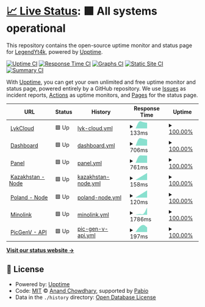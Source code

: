 # [📈 Live Status](https://status.lykcloud.com): <!--live status--> **🟩 All systems operational**

This repository contains the open-source uptime monitor and status page for [LegendYt4k](https://status.lykcloud.com), powered by [Upptime](https://github.com/upptime/upptime).

[![Uptime CI](https://github.com/FreeCode911/TryStatus/workflows/Uptime%20CI/badge.svg)](https://github.com/FreeCode911/TryStatus/actions?query=workflow%3A%22Uptime+CI%22)
[![Response Time CI](https://github.com/FreeCode911/TryStatus/workflows/Response%20Time%20CI/badge.svg)](https://github.com/FreeCode911/TryStatus/actions?query=workflow%3A%22Response+Time+CI%22)
[![Graphs CI](https://github.com/FreeCode911/TryStatus/workflows/Graphs%20CI/badge.svg)](https://github.com/FreeCode911/TryStatus/actions?query=workflow%3A%22Graphs+CI%22)
[![Static Site CI](https://github.com/FreeCode911/TryStatus/workflows/Static%20Site%20CI/badge.svg)](https://github.com/FreeCode911/TryStatus/actions?query=workflow%3A%22Static+Site+CI%22)
[![Summary CI](https://github.com/FreeCode911/TryStatus/workflows/Summary%20CI/badge.svg)](https://github.com/FreeCode911/TryStatus/actions?query=workflow%3A%22Summary+CI%22)

With [Upptime](https://upptime.js.org), you can get your own unlimited and free uptime monitor and status page, powered entirely by a GitHub repository. We use [Issues](https://github.com/FreeCode911/TryStatus/issues) as incident reports, [Actions](https://github.com/FreeCode911/TryStatus/actions) as uptime monitors, and [Pages](https://status.lykcloud.com) for the status page.

<!--start: status pages-->
<!-- This summary is generated by Upptime (https://github.com/upptime/upptime) -->
<!-- Do not edit this manually, your changes will be overwritten -->
<!-- prettier-ignore -->
| URL | Status | History | Response Time | Uptime |
| --- | ------ | ------- | ------------- | ------ |
| <img alt="" src="https://icons.duckduckgo.com/ip3/lykcloud.com.ico" height="13"> [LykCloud](https://lykcloud.com) | 🟩 Up | [lyk-cloud.yml](https://github.com/FreeCode911/TryStatus/commits/HEAD/history/lyk-cloud.yml) | <details><summary><img alt="Response time graph" src="./graphs/lyk-cloud/response-time-week.png" height="20"> 133ms</summary><br><a href="https://status.lykcloud.com/history/lyk-cloud"><img alt="Response time 133" src="https://img.shields.io/endpoint?url=https%3A%2F%2Fraw.githubusercontent.com%2FFreeCode911%2FTryStatus%2FHEAD%2Fapi%2Flyk-cloud%2Fresponse-time.json"></a><br><a href="https://status.lykcloud.com/history/lyk-cloud"><img alt="24-hour response time 133" src="https://img.shields.io/endpoint?url=https%3A%2F%2Fraw.githubusercontent.com%2FFreeCode911%2FTryStatus%2FHEAD%2Fapi%2Flyk-cloud%2Fresponse-time-day.json"></a><br><a href="https://status.lykcloud.com/history/lyk-cloud"><img alt="7-day response time 133" src="https://img.shields.io/endpoint?url=https%3A%2F%2Fraw.githubusercontent.com%2FFreeCode911%2FTryStatus%2FHEAD%2Fapi%2Flyk-cloud%2Fresponse-time-week.json"></a><br><a href="https://status.lykcloud.com/history/lyk-cloud"><img alt="30-day response time 133" src="https://img.shields.io/endpoint?url=https%3A%2F%2Fraw.githubusercontent.com%2FFreeCode911%2FTryStatus%2FHEAD%2Fapi%2Flyk-cloud%2Fresponse-time-month.json"></a><br><a href="https://status.lykcloud.com/history/lyk-cloud"><img alt="1-year response time 133" src="https://img.shields.io/endpoint?url=https%3A%2F%2Fraw.githubusercontent.com%2FFreeCode911%2FTryStatus%2FHEAD%2Fapi%2Flyk-cloud%2Fresponse-time-year.json"></a></details> | <details><summary><a href="https://status.lykcloud.com/history/lyk-cloud">100.00%</a></summary><a href="https://status.lykcloud.com/history/lyk-cloud"><img alt="All-time uptime 100.00%" src="https://img.shields.io/endpoint?url=https%3A%2F%2Fraw.githubusercontent.com%2FFreeCode911%2FTryStatus%2FHEAD%2Fapi%2Flyk-cloud%2Fuptime.json"></a><br><a href="https://status.lykcloud.com/history/lyk-cloud"><img alt="24-hour uptime 100.00%" src="https://img.shields.io/endpoint?url=https%3A%2F%2Fraw.githubusercontent.com%2FFreeCode911%2FTryStatus%2FHEAD%2Fapi%2Flyk-cloud%2Fuptime-day.json"></a><br><a href="https://status.lykcloud.com/history/lyk-cloud"><img alt="7-day uptime 100.00%" src="https://img.shields.io/endpoint?url=https%3A%2F%2Fraw.githubusercontent.com%2FFreeCode911%2FTryStatus%2FHEAD%2Fapi%2Flyk-cloud%2Fuptime-week.json"></a><br><a href="https://status.lykcloud.com/history/lyk-cloud"><img alt="30-day uptime 100.00%" src="https://img.shields.io/endpoint?url=https%3A%2F%2Fraw.githubusercontent.com%2FFreeCode911%2FTryStatus%2FHEAD%2Fapi%2Flyk-cloud%2Fuptime-month.json"></a><br><a href="https://status.lykcloud.com/history/lyk-cloud"><img alt="1-year uptime 100.00%" src="https://img.shields.io/endpoint?url=https%3A%2F%2Fraw.githubusercontent.com%2FFreeCode911%2FTryStatus%2FHEAD%2Fapi%2Flyk-cloud%2Fuptime-year.json"></a></details>
| <img alt="" src="https://icons.duckduckgo.com/ip3/manage.lykcloud.com.ico" height="13"> [Dashboard](https://manage.lykcloud.com/) | 🟩 Up | [dashboard.yml](https://github.com/FreeCode911/TryStatus/commits/HEAD/history/dashboard.yml) | <details><summary><img alt="Response time graph" src="./graphs/dashboard/response-time-week.png" height="20"> 706ms</summary><br><a href="https://status.lykcloud.com/history/dashboard"><img alt="Response time 706" src="https://img.shields.io/endpoint?url=https%3A%2F%2Fraw.githubusercontent.com%2FFreeCode911%2FTryStatus%2FHEAD%2Fapi%2Fdashboard%2Fresponse-time.json"></a><br><a href="https://status.lykcloud.com/history/dashboard"><img alt="24-hour response time 706" src="https://img.shields.io/endpoint?url=https%3A%2F%2Fraw.githubusercontent.com%2FFreeCode911%2FTryStatus%2FHEAD%2Fapi%2Fdashboard%2Fresponse-time-day.json"></a><br><a href="https://status.lykcloud.com/history/dashboard"><img alt="7-day response time 706" src="https://img.shields.io/endpoint?url=https%3A%2F%2Fraw.githubusercontent.com%2FFreeCode911%2FTryStatus%2FHEAD%2Fapi%2Fdashboard%2Fresponse-time-week.json"></a><br><a href="https://status.lykcloud.com/history/dashboard"><img alt="30-day response time 706" src="https://img.shields.io/endpoint?url=https%3A%2F%2Fraw.githubusercontent.com%2FFreeCode911%2FTryStatus%2FHEAD%2Fapi%2Fdashboard%2Fresponse-time-month.json"></a><br><a href="https://status.lykcloud.com/history/dashboard"><img alt="1-year response time 706" src="https://img.shields.io/endpoint?url=https%3A%2F%2Fraw.githubusercontent.com%2FFreeCode911%2FTryStatus%2FHEAD%2Fapi%2Fdashboard%2Fresponse-time-year.json"></a></details> | <details><summary><a href="https://status.lykcloud.com/history/dashboard">100.00%</a></summary><a href="https://status.lykcloud.com/history/dashboard"><img alt="All-time uptime 100.00%" src="https://img.shields.io/endpoint?url=https%3A%2F%2Fraw.githubusercontent.com%2FFreeCode911%2FTryStatus%2FHEAD%2Fapi%2Fdashboard%2Fuptime.json"></a><br><a href="https://status.lykcloud.com/history/dashboard"><img alt="24-hour uptime 100.00%" src="https://img.shields.io/endpoint?url=https%3A%2F%2Fraw.githubusercontent.com%2FFreeCode911%2FTryStatus%2FHEAD%2Fapi%2Fdashboard%2Fuptime-day.json"></a><br><a href="https://status.lykcloud.com/history/dashboard"><img alt="7-day uptime 100.00%" src="https://img.shields.io/endpoint?url=https%3A%2F%2Fraw.githubusercontent.com%2FFreeCode911%2FTryStatus%2FHEAD%2Fapi%2Fdashboard%2Fuptime-week.json"></a><br><a href="https://status.lykcloud.com/history/dashboard"><img alt="30-day uptime 100.00%" src="https://img.shields.io/endpoint?url=https%3A%2F%2Fraw.githubusercontent.com%2FFreeCode911%2FTryStatus%2FHEAD%2Fapi%2Fdashboard%2Fuptime-month.json"></a><br><a href="https://status.lykcloud.com/history/dashboard"><img alt="1-year uptime 100.00%" src="https://img.shields.io/endpoint?url=https%3A%2F%2Fraw.githubusercontent.com%2FFreeCode911%2FTryStatus%2FHEAD%2Fapi%2Fdashboard%2Fuptime-year.json"></a></details>
| <img alt="" src="https://icons.duckduckgo.com/ip3/control.lykcloud.com.ico" height="13"> [Panel](http://control.lykcloud.com/) | 🟩 Up | [panel.yml](https://github.com/FreeCode911/TryStatus/commits/HEAD/history/panel.yml) | <details><summary><img alt="Response time graph" src="./graphs/panel/response-time-week.png" height="20"> 761ms</summary><br><a href="https://status.lykcloud.com/history/panel"><img alt="Response time 761" src="https://img.shields.io/endpoint?url=https%3A%2F%2Fraw.githubusercontent.com%2FFreeCode911%2FTryStatus%2FHEAD%2Fapi%2Fpanel%2Fresponse-time.json"></a><br><a href="https://status.lykcloud.com/history/panel"><img alt="24-hour response time 761" src="https://img.shields.io/endpoint?url=https%3A%2F%2Fraw.githubusercontent.com%2FFreeCode911%2FTryStatus%2FHEAD%2Fapi%2Fpanel%2Fresponse-time-day.json"></a><br><a href="https://status.lykcloud.com/history/panel"><img alt="7-day response time 761" src="https://img.shields.io/endpoint?url=https%3A%2F%2Fraw.githubusercontent.com%2FFreeCode911%2FTryStatus%2FHEAD%2Fapi%2Fpanel%2Fresponse-time-week.json"></a><br><a href="https://status.lykcloud.com/history/panel"><img alt="30-day response time 761" src="https://img.shields.io/endpoint?url=https%3A%2F%2Fraw.githubusercontent.com%2FFreeCode911%2FTryStatus%2FHEAD%2Fapi%2Fpanel%2Fresponse-time-month.json"></a><br><a href="https://status.lykcloud.com/history/panel"><img alt="1-year response time 761" src="https://img.shields.io/endpoint?url=https%3A%2F%2Fraw.githubusercontent.com%2FFreeCode911%2FTryStatus%2FHEAD%2Fapi%2Fpanel%2Fresponse-time-year.json"></a></details> | <details><summary><a href="https://status.lykcloud.com/history/panel">100.00%</a></summary><a href="https://status.lykcloud.com/history/panel"><img alt="All-time uptime 100.00%" src="https://img.shields.io/endpoint?url=https%3A%2F%2Fraw.githubusercontent.com%2FFreeCode911%2FTryStatus%2FHEAD%2Fapi%2Fpanel%2Fuptime.json"></a><br><a href="https://status.lykcloud.com/history/panel"><img alt="24-hour uptime 100.00%" src="https://img.shields.io/endpoint?url=https%3A%2F%2Fraw.githubusercontent.com%2FFreeCode911%2FTryStatus%2FHEAD%2Fapi%2Fpanel%2Fuptime-day.json"></a><br><a href="https://status.lykcloud.com/history/panel"><img alt="7-day uptime 100.00%" src="https://img.shields.io/endpoint?url=https%3A%2F%2Fraw.githubusercontent.com%2FFreeCode911%2FTryStatus%2FHEAD%2Fapi%2Fpanel%2Fuptime-week.json"></a><br><a href="https://status.lykcloud.com/history/panel"><img alt="30-day uptime 100.00%" src="https://img.shields.io/endpoint?url=https%3A%2F%2Fraw.githubusercontent.com%2FFreeCode911%2FTryStatus%2FHEAD%2Fapi%2Fpanel%2Fuptime-month.json"></a><br><a href="https://status.lykcloud.com/history/panel"><img alt="1-year uptime 100.00%" src="https://img.shields.io/endpoint?url=https%3A%2F%2Fraw.githubusercontent.com%2FFreeCode911%2FTryStatus%2FHEAD%2Fapi%2Fpanel%2Fuptime-year.json"></a></details>
| <img alt="" src="https://icons.duckduckgo.com/ip3/null.ico" height="13"> [Kazakhstan - Node](kz.lykcloud.com) | 🟩 Up | [kazakhstan-node.yml](https://github.com/FreeCode911/TryStatus/commits/HEAD/history/kazakhstan-node.yml) | <details><summary><img alt="Response time graph" src="./graphs/kazakhstan-node/response-time-week.png" height="20"> 158ms</summary><br><a href="https://status.lykcloud.com/history/kazakhstan-node"><img alt="Response time 158" src="https://img.shields.io/endpoint?url=https%3A%2F%2Fraw.githubusercontent.com%2FFreeCode911%2FTryStatus%2FHEAD%2Fapi%2Fkazakhstan-node%2Fresponse-time.json"></a><br><a href="https://status.lykcloud.com/history/kazakhstan-node"><img alt="24-hour response time 158" src="https://img.shields.io/endpoint?url=https%3A%2F%2Fraw.githubusercontent.com%2FFreeCode911%2FTryStatus%2FHEAD%2Fapi%2Fkazakhstan-node%2Fresponse-time-day.json"></a><br><a href="https://status.lykcloud.com/history/kazakhstan-node"><img alt="7-day response time 158" src="https://img.shields.io/endpoint?url=https%3A%2F%2Fraw.githubusercontent.com%2FFreeCode911%2FTryStatus%2FHEAD%2Fapi%2Fkazakhstan-node%2Fresponse-time-week.json"></a><br><a href="https://status.lykcloud.com/history/kazakhstan-node"><img alt="30-day response time 158" src="https://img.shields.io/endpoint?url=https%3A%2F%2Fraw.githubusercontent.com%2FFreeCode911%2FTryStatus%2FHEAD%2Fapi%2Fkazakhstan-node%2Fresponse-time-month.json"></a><br><a href="https://status.lykcloud.com/history/kazakhstan-node"><img alt="1-year response time 158" src="https://img.shields.io/endpoint?url=https%3A%2F%2Fraw.githubusercontent.com%2FFreeCode911%2FTryStatus%2FHEAD%2Fapi%2Fkazakhstan-node%2Fresponse-time-year.json"></a></details> | <details><summary><a href="https://status.lykcloud.com/history/kazakhstan-node">100.00%</a></summary><a href="https://status.lykcloud.com/history/kazakhstan-node"><img alt="All-time uptime 100.00%" src="https://img.shields.io/endpoint?url=https%3A%2F%2Fraw.githubusercontent.com%2FFreeCode911%2FTryStatus%2FHEAD%2Fapi%2Fkazakhstan-node%2Fuptime.json"></a><br><a href="https://status.lykcloud.com/history/kazakhstan-node"><img alt="24-hour uptime 100.00%" src="https://img.shields.io/endpoint?url=https%3A%2F%2Fraw.githubusercontent.com%2FFreeCode911%2FTryStatus%2FHEAD%2Fapi%2Fkazakhstan-node%2Fuptime-day.json"></a><br><a href="https://status.lykcloud.com/history/kazakhstan-node"><img alt="7-day uptime 100.00%" src="https://img.shields.io/endpoint?url=https%3A%2F%2Fraw.githubusercontent.com%2FFreeCode911%2FTryStatus%2FHEAD%2Fapi%2Fkazakhstan-node%2Fuptime-week.json"></a><br><a href="https://status.lykcloud.com/history/kazakhstan-node"><img alt="30-day uptime 100.00%" src="https://img.shields.io/endpoint?url=https%3A%2F%2Fraw.githubusercontent.com%2FFreeCode911%2FTryStatus%2FHEAD%2Fapi%2Fkazakhstan-node%2Fuptime-month.json"></a><br><a href="https://status.lykcloud.com/history/kazakhstan-node"><img alt="1-year uptime 100.00%" src="https://img.shields.io/endpoint?url=https%3A%2F%2Fraw.githubusercontent.com%2FFreeCode911%2FTryStatus%2FHEAD%2Fapi%2Fkazakhstan-node%2Fuptime-year.json"></a></details>
| <img alt="" src="https://icons.duckduckgo.com/ip3/null.ico" height="13"> [Poland - Node](pl.lykcloud.com) | 🟩 Up | [poland-node.yml](https://github.com/FreeCode911/TryStatus/commits/HEAD/history/poland-node.yml) | <details><summary><img alt="Response time graph" src="./graphs/poland-node/response-time-week.png" height="20"> 120ms</summary><br><a href="https://status.lykcloud.com/history/poland-node"><img alt="Response time 120" src="https://img.shields.io/endpoint?url=https%3A%2F%2Fraw.githubusercontent.com%2FFreeCode911%2FTryStatus%2FHEAD%2Fapi%2Fpoland-node%2Fresponse-time.json"></a><br><a href="https://status.lykcloud.com/history/poland-node"><img alt="24-hour response time 120" src="https://img.shields.io/endpoint?url=https%3A%2F%2Fraw.githubusercontent.com%2FFreeCode911%2FTryStatus%2FHEAD%2Fapi%2Fpoland-node%2Fresponse-time-day.json"></a><br><a href="https://status.lykcloud.com/history/poland-node"><img alt="7-day response time 120" src="https://img.shields.io/endpoint?url=https%3A%2F%2Fraw.githubusercontent.com%2FFreeCode911%2FTryStatus%2FHEAD%2Fapi%2Fpoland-node%2Fresponse-time-week.json"></a><br><a href="https://status.lykcloud.com/history/poland-node"><img alt="30-day response time 120" src="https://img.shields.io/endpoint?url=https%3A%2F%2Fraw.githubusercontent.com%2FFreeCode911%2FTryStatus%2FHEAD%2Fapi%2Fpoland-node%2Fresponse-time-month.json"></a><br><a href="https://status.lykcloud.com/history/poland-node"><img alt="1-year response time 120" src="https://img.shields.io/endpoint?url=https%3A%2F%2Fraw.githubusercontent.com%2FFreeCode911%2FTryStatus%2FHEAD%2Fapi%2Fpoland-node%2Fresponse-time-year.json"></a></details> | <details><summary><a href="https://status.lykcloud.com/history/poland-node">100.00%</a></summary><a href="https://status.lykcloud.com/history/poland-node"><img alt="All-time uptime 100.00%" src="https://img.shields.io/endpoint?url=https%3A%2F%2Fraw.githubusercontent.com%2FFreeCode911%2FTryStatus%2FHEAD%2Fapi%2Fpoland-node%2Fuptime.json"></a><br><a href="https://status.lykcloud.com/history/poland-node"><img alt="24-hour uptime 100.00%" src="https://img.shields.io/endpoint?url=https%3A%2F%2Fraw.githubusercontent.com%2FFreeCode911%2FTryStatus%2FHEAD%2Fapi%2Fpoland-node%2Fuptime-day.json"></a><br><a href="https://status.lykcloud.com/history/poland-node"><img alt="7-day uptime 100.00%" src="https://img.shields.io/endpoint?url=https%3A%2F%2Fraw.githubusercontent.com%2FFreeCode911%2FTryStatus%2FHEAD%2Fapi%2Fpoland-node%2Fuptime-week.json"></a><br><a href="https://status.lykcloud.com/history/poland-node"><img alt="30-day uptime 100.00%" src="https://img.shields.io/endpoint?url=https%3A%2F%2Fraw.githubusercontent.com%2FFreeCode911%2FTryStatus%2FHEAD%2Fapi%2Fpoland-node%2Fuptime-month.json"></a><br><a href="https://status.lykcloud.com/history/poland-node"><img alt="1-year uptime 100.00%" src="https://img.shields.io/endpoint?url=https%3A%2F%2Fraw.githubusercontent.com%2FFreeCode911%2FTryStatus%2FHEAD%2Fapi%2Fpoland-node%2Fuptime-year.json"></a></details>
| <img alt="" src="https://icons.duckduckgo.com/ip3/minolink.us.kg.ico" height="13"> [Minolink](https://minolink.us.kg/) | 🟩 Up | [minolink.yml](https://github.com/FreeCode911/TryStatus/commits/HEAD/history/minolink.yml) | <details><summary><img alt="Response time graph" src="./graphs/minolink/response-time-week.png" height="20"> 1786ms</summary><br><a href="https://status.lykcloud.com/history/minolink"><img alt="Response time 1786" src="https://img.shields.io/endpoint?url=https%3A%2F%2Fraw.githubusercontent.com%2FFreeCode911%2FTryStatus%2FHEAD%2Fapi%2Fminolink%2Fresponse-time.json"></a><br><a href="https://status.lykcloud.com/history/minolink"><img alt="24-hour response time 1786" src="https://img.shields.io/endpoint?url=https%3A%2F%2Fraw.githubusercontent.com%2FFreeCode911%2FTryStatus%2FHEAD%2Fapi%2Fminolink%2Fresponse-time-day.json"></a><br><a href="https://status.lykcloud.com/history/minolink"><img alt="7-day response time 1786" src="https://img.shields.io/endpoint?url=https%3A%2F%2Fraw.githubusercontent.com%2FFreeCode911%2FTryStatus%2FHEAD%2Fapi%2Fminolink%2Fresponse-time-week.json"></a><br><a href="https://status.lykcloud.com/history/minolink"><img alt="30-day response time 1786" src="https://img.shields.io/endpoint?url=https%3A%2F%2Fraw.githubusercontent.com%2FFreeCode911%2FTryStatus%2FHEAD%2Fapi%2Fminolink%2Fresponse-time-month.json"></a><br><a href="https://status.lykcloud.com/history/minolink"><img alt="1-year response time 1786" src="https://img.shields.io/endpoint?url=https%3A%2F%2Fraw.githubusercontent.com%2FFreeCode911%2FTryStatus%2FHEAD%2Fapi%2Fminolink%2Fresponse-time-year.json"></a></details> | <details><summary><a href="https://status.lykcloud.com/history/minolink">100.00%</a></summary><a href="https://status.lykcloud.com/history/minolink"><img alt="All-time uptime 100.00%" src="https://img.shields.io/endpoint?url=https%3A%2F%2Fraw.githubusercontent.com%2FFreeCode911%2FTryStatus%2FHEAD%2Fapi%2Fminolink%2Fuptime.json"></a><br><a href="https://status.lykcloud.com/history/minolink"><img alt="24-hour uptime 100.00%" src="https://img.shields.io/endpoint?url=https%3A%2F%2Fraw.githubusercontent.com%2FFreeCode911%2FTryStatus%2FHEAD%2Fapi%2Fminolink%2Fuptime-day.json"></a><br><a href="https://status.lykcloud.com/history/minolink"><img alt="7-day uptime 100.00%" src="https://img.shields.io/endpoint?url=https%3A%2F%2Fraw.githubusercontent.com%2FFreeCode911%2FTryStatus%2FHEAD%2Fapi%2Fminolink%2Fuptime-week.json"></a><br><a href="https://status.lykcloud.com/history/minolink"><img alt="30-day uptime 100.00%" src="https://img.shields.io/endpoint?url=https%3A%2F%2Fraw.githubusercontent.com%2FFreeCode911%2FTryStatus%2FHEAD%2Fapi%2Fminolink%2Fuptime-month.json"></a><br><a href="https://status.lykcloud.com/history/minolink"><img alt="1-year uptime 100.00%" src="https://img.shields.io/endpoint?url=https%3A%2F%2Fraw.githubusercontent.com%2FFreeCode911%2FTryStatus%2FHEAD%2Fapi%2Fminolink%2Fuptime-year.json"></a></details>
| <img alt="" src="https://icons.duckduckgo.com/ip3/text-to-image.legendyt4k.me.ico" height="13"> [PicGenV - API](https://text-to-image.legendyt4k.me/) | 🟩 Up | [pic-gen-v-api.yml](https://github.com/FreeCode911/TryStatus/commits/HEAD/history/pic-gen-v-api.yml) | <details><summary><img alt="Response time graph" src="./graphs/pic-gen-v-api/response-time-week.png" height="20"> 197ms</summary><br><a href="https://status.lykcloud.com/history/pic-gen-v-api"><img alt="Response time 197" src="https://img.shields.io/endpoint?url=https%3A%2F%2Fraw.githubusercontent.com%2FFreeCode911%2FTryStatus%2FHEAD%2Fapi%2Fpic-gen-v-api%2Fresponse-time.json"></a><br><a href="https://status.lykcloud.com/history/pic-gen-v-api"><img alt="24-hour response time 197" src="https://img.shields.io/endpoint?url=https%3A%2F%2Fraw.githubusercontent.com%2FFreeCode911%2FTryStatus%2FHEAD%2Fapi%2Fpic-gen-v-api%2Fresponse-time-day.json"></a><br><a href="https://status.lykcloud.com/history/pic-gen-v-api"><img alt="7-day response time 197" src="https://img.shields.io/endpoint?url=https%3A%2F%2Fraw.githubusercontent.com%2FFreeCode911%2FTryStatus%2FHEAD%2Fapi%2Fpic-gen-v-api%2Fresponse-time-week.json"></a><br><a href="https://status.lykcloud.com/history/pic-gen-v-api"><img alt="30-day response time 197" src="https://img.shields.io/endpoint?url=https%3A%2F%2Fraw.githubusercontent.com%2FFreeCode911%2FTryStatus%2FHEAD%2Fapi%2Fpic-gen-v-api%2Fresponse-time-month.json"></a><br><a href="https://status.lykcloud.com/history/pic-gen-v-api"><img alt="1-year response time 197" src="https://img.shields.io/endpoint?url=https%3A%2F%2Fraw.githubusercontent.com%2FFreeCode911%2FTryStatus%2FHEAD%2Fapi%2Fpic-gen-v-api%2Fresponse-time-year.json"></a></details> | <details><summary><a href="https://status.lykcloud.com/history/pic-gen-v-api">100.00%</a></summary><a href="https://status.lykcloud.com/history/pic-gen-v-api"><img alt="All-time uptime 100.00%" src="https://img.shields.io/endpoint?url=https%3A%2F%2Fraw.githubusercontent.com%2FFreeCode911%2FTryStatus%2FHEAD%2Fapi%2Fpic-gen-v-api%2Fuptime.json"></a><br><a href="https://status.lykcloud.com/history/pic-gen-v-api"><img alt="24-hour uptime 100.00%" src="https://img.shields.io/endpoint?url=https%3A%2F%2Fraw.githubusercontent.com%2FFreeCode911%2FTryStatus%2FHEAD%2Fapi%2Fpic-gen-v-api%2Fuptime-day.json"></a><br><a href="https://status.lykcloud.com/history/pic-gen-v-api"><img alt="7-day uptime 100.00%" src="https://img.shields.io/endpoint?url=https%3A%2F%2Fraw.githubusercontent.com%2FFreeCode911%2FTryStatus%2FHEAD%2Fapi%2Fpic-gen-v-api%2Fuptime-week.json"></a><br><a href="https://status.lykcloud.com/history/pic-gen-v-api"><img alt="30-day uptime 100.00%" src="https://img.shields.io/endpoint?url=https%3A%2F%2Fraw.githubusercontent.com%2FFreeCode911%2FTryStatus%2FHEAD%2Fapi%2Fpic-gen-v-api%2Fuptime-month.json"></a><br><a href="https://status.lykcloud.com/history/pic-gen-v-api"><img alt="1-year uptime 100.00%" src="https://img.shields.io/endpoint?url=https%3A%2F%2Fraw.githubusercontent.com%2FFreeCode911%2FTryStatus%2FHEAD%2Fapi%2Fpic-gen-v-api%2Fuptime-year.json"></a></details>

<!--end: status pages-->

[**Visit our status website →**](https://status.lykcloud.com)

## 📄 License

- Powered by: [Upptime](https://github.com/upptime/upptime)
- Code: [MIT](./LICENSE) © [Anand Chowdhary](https://anandchowdhary.com), supported by [Pabio](https://pabio.com)
- Data in the `./history` directory: [Open Database License](https://opendatacommons.org/licenses/odbl/1-0/)
